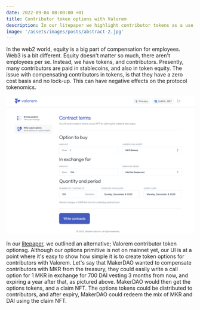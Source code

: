 ```yaml
---
date: 2022-09-04 00:00:00 +01
title: Contributor token options with Valorem 
description: In our litepaper we highlight contributor tokens as a use case for Valorem. Here's how it works.
image: '/assets/images/posts/abstract-2.jpg'
---
```


In the web2 world, equity is a big part of compensation for employees. Web3 is a bit 
different. Equity doesn't matter so much, there aren't employees per se. Instead, we 
have tokens, and contributors. Presently, many contributors are paid in stablecoins, 
and also in token equity. The issue with compensating contributors in tokens, is that 
they have a zero cost basis and no lock-up. This can have negative effects on the 
protocol tokenomics.

![Writing Contributor Token Options with Valorem](/assets/images/posts/contributor-token-options.png)

In our [litepaper](https://valorem.xyz/docs/clear-litepaper#vesting-options),
we outlined an alternative; Valorem contributor token optionsg. Although our 
options primitive is not on mainnet yet, our UI is at a point where it's easy to 
show how simple it is to create token options for contributors with Valorem. Let's 
say that MakerDAO wanted to compensate contributors with MKR from the treasury, 
they could easily write a call option for 1 MKR in exchange for 700 DAI vesting 
3 months from now, and expiring a year after that, as pictured above. MakerDAO 
would then get the options tokens, and a claim NFT. The options tokens could be 
distributed to contributors, and after expiry, MakerDAO could redeem the mix of 
MKR and DAI using the claim NFT.